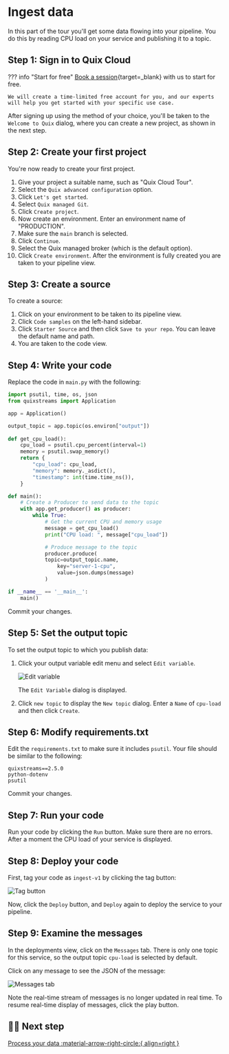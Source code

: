 # Ingest data

In this part of the tour you'll get some data flowing into your pipeline. You do this by reading CPU load on your service and publishing it to a topic.

## Step 1: Sign in to Quix Cloud

??? info "Start for free"
    [Book a session](https://quix.io/book-a-demo){target=_blank} with us to start for free.
    
    We will create a time-limited free account for you, and our experts will help you get started with your specific use case. 

After signing up using the method of your choice, you'll be taken to the `Welcome to Quix` dialog, where you can create a new project, as shown in the next step.

## Step 2: Create your first project

You're now ready to create your first project. 

1. Give your project a suitable name, such as "Quix Cloud Tour".
2. Select the `Quix advanced configuration` option.
3. Click `Let's get started`.
4. Select `Quix managed Git`.
5. Click `Create project`.
6. Now create an environment. Enter an environment name of "PRODUCTION".
7. Make sure the `main` branch is selected.
8. Click `Continue`.
9. Select the Quix managed broker (which is the default option).
10. Click `Create environment`. After the environment is fully created you are taken to your pipeline view.

## Step 3: Create a source

To create a source:

1. Click on your environment to be taken to its pipeline view.
2. Click `Code samples` on the left-hand sidebar.
3. Click `Starter Source` and then click `Save to your repo`. You can leave the default name and path.
4. You are taken to the code view.

## Step 4: Write your code

Replace the code in `main.py` with the following:

``` python 
import psutil, time, os, json
from quixstreams import Application

app = Application()

output_topic = app.topic(os.environ["output"])
    
def get_cpu_load():
    cpu_load = psutil.cpu_percent(interval=1)
    memory = psutil.swap_memory()
    return {
        "cpu_load": cpu_load,
        "memory": memory._asdict(),
        "timestamp": int(time.time_ns()),
    }

def main():
    # Create a Producer to send data to the topic
    with app.get_producer() as producer:
        while True:                
            # Get the current CPU and memory usage
            message = get_cpu_load()
            print("CPU load: ", message["cpu_load"])

            # Produce message to the topic
            producer.produce(
            topic=output_topic.name,
                key="server-1-cpu",
                value=json.dumps(message)
            )

if __name__ == '__main__':
    main()
```

Commit your changes.

## Step 5: Set the output topic

To set the output topic to which you publish data:

1. Click your output variable edit menu and select `Edit variable`. 

    ![Edit variable](../../images/edit-variable.png)

    The `Edit Variable` dialog is displayed.

2. Click `new topic` to display the `New topic` dialog. Enter a `Name` of `cpu-load` and then click `Create`.

## Step 6: Modify requirements.txt

Edit the `requirements.txt` to make sure it includes `psutil`. Your file should be similar to the following:

```
quixstreams==2.5.0
python-dotenv
psutil
```

Commit your changes.

## Step 7: Run your code

Run your code by clicking the `Run` button. Make sure there are no errors. After a moment the CPU load of your service is displayed.

## Step 8: Deploy your code

First, tag your code as `ingest-v1` by clicking the tag button:

![Tag button](../../images/tag-button.png)

Now, click the `Deploy` button, and `Deploy` again to deploy the service to your pipeline.

## Step 9: Examine the messages

In the deployments view, click on the `Messages` tab. There is only one topic for this service, so the output topic `cpu-load` is selected by default. 

Click on any message to see the JSON of the message:

![Messages tab](../../images/messages-tab-json.png)

Note the real-time stream of messages is no longer updated in real time. To resume real-time display of messages, click the play button.

## 🏃‍♀️ Next step

[Process your data :material-arrow-right-circle:{ align=right }](./process-threshold.md)
